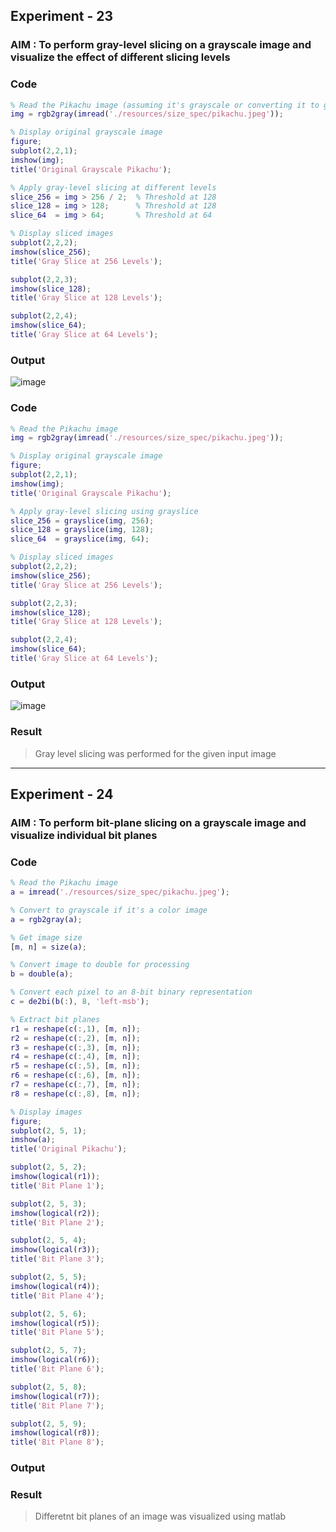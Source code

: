## Experiment - 23

### AIM : To perform gray-level slicing on a grayscale image and visualize the effect of different slicing levels

### Code
```matlab
% Read the Pikachu image (assuming it's grayscale or converting it to grayscale)
img = rgb2gray(imread('./resources/size_spec/pikachu.jpeg'));

% Display original grayscale image
figure;
subplot(2,2,1);
imshow(img);
title('Original Grayscale Pikachu');

% Apply gray-level slicing at different levels
slice_256 = img > 256 / 2;  % Threshold at 128
slice_128 = img > 128;      % Threshold at 128
slice_64  = img > 64;       % Threshold at 64

% Display sliced images
subplot(2,2,2);
imshow(slice_256);
title('Gray Slice at 256 Levels');

subplot(2,2,3);
imshow(slice_128);
title('Gray Slice at 128 Levels');

subplot(2,2,4);
imshow(slice_64);
title('Gray Slice at 64 Levels');

```

### Output
![image](https://github.com/user-attachments/assets/05aa62a6-8307-42b2-8247-68edb6278143)

### Code
```matlab
% Read the Pikachu image
img = rgb2gray(imread('./resources/size_spec/pikachu.jpeg'));

% Display original grayscale image
figure;
subplot(2,2,1);
imshow(img);
title('Original Grayscale Pikachu');

% Apply gray-level slicing using grayslice
slice_256 = grayslice(img, 256);
slice_128 = grayslice(img, 128);
slice_64  = grayslice(img, 64);

% Display sliced images
subplot(2,2,2);
imshow(slice_256);
title('Gray Slice at 256 Levels');

subplot(2,2,3);
imshow(slice_128);
title('Gray Slice at 128 Levels');

subplot(2,2,4);
imshow(slice_64);
title('Gray Slice at 64 Levels');

```
### Output

![image](https://github.com/user-attachments/assets/043f737f-7e45-494e-be23-d93a37b1d0d1)

### Result
> Gray level slicing was performed for the given input image
--- 

## Experiment - 24

### AIM : To perform bit-plane slicing on a grayscale image and visualize individual bit planes

### Code
```matlab
% Read the Pikachu image
a = imread('./resources/size_spec/pikachu.jpeg');

% Convert to grayscale if it's a color image
a = rgb2gray(a);

% Get image size
[m, n] = size(a);

% Convert image to double for processing
b = double(a);

% Convert each pixel to an 8-bit binary representation
c = de2bi(b(:), 8, 'left-msb'); 

% Extract bit planes
r1 = reshape(c(:,1), [m, n]);
r2 = reshape(c(:,2), [m, n]);
r3 = reshape(c(:,3), [m, n]);
r4 = reshape(c(:,4), [m, n]);
r5 = reshape(c(:,5), [m, n]);
r6 = reshape(c(:,6), [m, n]);
r7 = reshape(c(:,7), [m, n]);
r8 = reshape(c(:,8), [m, n]);

% Display images
figure;
subplot(2, 5, 1);
imshow(a);
title('Original Pikachu');

subplot(2, 5, 2);
imshow(logical(r1));
title('Bit Plane 1');

subplot(2, 5, 3);
imshow(logical(r2));
title('Bit Plane 2');

subplot(2, 5, 4);
imshow(logical(r3));
title('Bit Plane 3');

subplot(2, 5, 5);
imshow(logical(r4));
title('Bit Plane 4');

subplot(2, 5, 6);
imshow(logical(r5));
title('Bit Plane 5');

subplot(2, 5, 7);
imshow(logical(r6));
title('Bit Plane 6');

subplot(2, 5, 8);
imshow(logical(r7));
title('Bit Plane 7');

subplot(2, 5, 9);
imshow(logical(r8));
title('Bit Plane 8');

```

### Output

### Result
> Differetnt bit planes of an image was visualized using matlab
